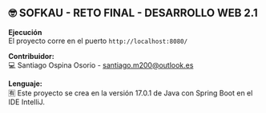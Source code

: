 ## :nerd_face: SOFKAU - RETO FINAL - DESARROLLO WEB 2.1


**Ejecución**    
El proyecto corre en el puerto `http://localhost:8080/`  

**Contribuidor:**  
:computer: Santiago Ospina Osorio - santiago.m200@outlook.es

**Lenguaje:**  
:u6709: Este proyecto se crea en la versión 17.0.1 de Java con Spring Boot en el IDE IntelliJ.
